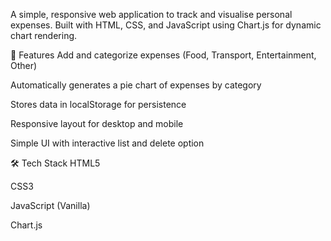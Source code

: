 A simple, responsive web application to track and visualise personal expenses. Built with HTML, CSS, and JavaScript using Chart.js for dynamic chart rendering.

🚀 Features
Add and categorize expenses (Food, Transport, Entertainment, Other)

Automatically generates a pie chart of expenses by category

Stores data in localStorage for persistence

Responsive layout for desktop and mobile

Simple UI with interactive list and delete option

🛠️ Tech Stack
HTML5

CSS3

JavaScript (Vanilla)

Chart.js
